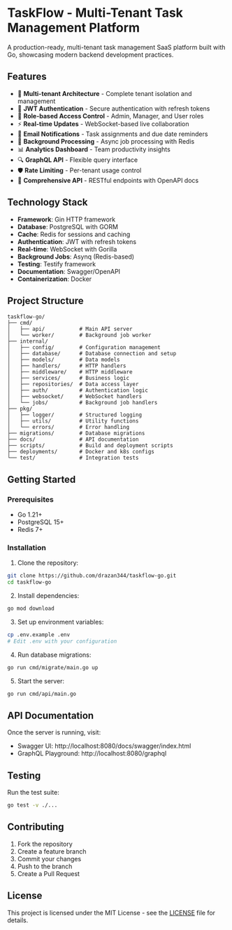 # TaskFlow - Multi-Tenant Task Management Platform

A production-ready, multi-tenant task management SaaS platform built with Go, showcasing modern backend development practices.

## Features

- 🏢 **Multi-tenant Architecture** - Complete tenant isolation and management
- 🔐 **JWT Authentication** - Secure authentication with refresh tokens
- 👥 **Role-based Access Control** - Admin, Manager, and User roles
- ⚡ **Real-time Updates** - WebSocket-based live collaboration
- 📧 **Email Notifications** - Task assignments and due date reminders
- 🔄 **Background Processing** - Async job processing with Redis
- 📊 **Analytics Dashboard** - Team productivity insights
- 🔍 **GraphQL API** - Flexible query interface
- 🛡️ **Rate Limiting** - Per-tenant usage control
- 📝 **Comprehensive API** - RESTful endpoints with OpenAPI docs

## Technology Stack

- **Framework**: Gin HTTP framework
- **Database**: PostgreSQL with GORM
- **Cache**: Redis for sessions and caching
- **Authentication**: JWT with refresh tokens
- **Real-time**: WebSocket with Gorilla
- **Background Jobs**: Asynq (Redis-based)
- **Testing**: Testify framework
- **Documentation**: Swagger/OpenAPI
- **Containerization**: Docker

## Project Structure

```
taskflow-go/
├── cmd/
│   ├── api/           # Main API server
│   └── worker/        # Background job worker
├── internal/
│   ├── config/        # Configuration management
│   ├── database/      # Database connection and setup
│   ├── models/        # Data models
│   ├── handlers/      # HTTP handlers
│   ├── middleware/    # HTTP middleware
│   ├── services/      # Business logic
│   ├── repositories/  # Data access layer
│   ├── auth/          # Authentication logic
│   ├── websocket/     # WebSocket handlers
│   └── jobs/          # Background job handlers
├── pkg/
│   ├── logger/        # Structured logging
│   ├── utils/         # Utility functions
│   └── errors/        # Error handling
├── migrations/        # Database migrations
├── docs/              # API documentation
├── scripts/           # Build and deployment scripts
├── deployments/       # Docker and k8s configs
└── test/              # Integration tests
```

## Getting Started

### Prerequisites

- Go 1.21+
- PostgreSQL 15+
- Redis 7+

### Installation

1. Clone the repository:
```bash
git clone https://github.com/drazan344/taskflow-go.git
cd taskflow-go
```

2. Install dependencies:
```bash
go mod download
```

3. Set up environment variables:
```bash
cp .env.example .env
# Edit .env with your configuration
```

4. Run database migrations:
```bash
go run cmd/migrate/main.go up
```

5. Start the server:
```bash
go run cmd/api/main.go
```

## API Documentation

Once the server is running, visit:
- Swagger UI: http://localhost:8080/docs/swagger/index.html
- GraphQL Playground: http://localhost:8080/graphql

## Testing

Run the test suite:
```bash
go test -v ./...
```

## Contributing

1. Fork the repository
2. Create a feature branch
3. Commit your changes
4. Push to the branch
5. Create a Pull Request

## License

This project is licensed under the MIT License - see the [LICENSE](LICENSE) file for details.